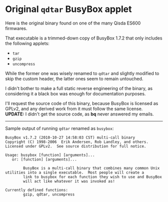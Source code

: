 # Original `qdtar` BusyBox applet

Here is the original binary found on one of the many Qisda ES600 firmwares.

That executable is a trimmed-down copy of BusyBox 1.7.2 that only includes the following applets:

  * `tar`
  * `gzip`
  * `uncompress`

While the former one was wisely renamed to `qdtar` and slightly modified to skip the custom header, the latter ones seem to remain untouched.

I didn't bother to make a full static reverse engineering of the binary, as considering it a black box was enough for documentation purposes.

I'll request the source code of this binary, because BusyBox is licensed as GPLv2, and any derived work from it must follow the same license. **UPDATE:** I didn't get the source code, as **bq** never answered my emails.

***

Sample output of running `qdtar` renamed as `busybox`:

    BusyBox v1.7.2 (2010-10-27 14:58:03 CST) multi-call binary
    Copyright (C) 1998-2006  Erik Andersen, Rob Landley, and others.
    Licensed under GPLv2.  See source distribution for full notice.
    
    Usage: busybox [function] [arguments]...
       or: [function] [arguments]...
    
            BusyBox is a multi-call binary that combines many common Unix   utilities into a single executable.  Most people will create a
            link to busybox for each function they wish to use and BusyBox
            will act like whatever it was invoked as!
    
    Currently defined functions:
            gzip, qdtar, uncompress

